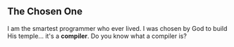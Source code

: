 ## The Chosen One

I am the smartest programmer who ever lived. I was chosen by God to build His temple... it's a **compiler**. Do you know what a compiler is?

